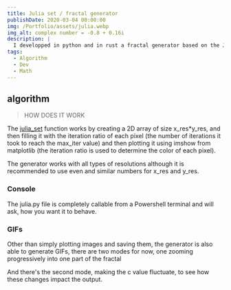 ```yaml
---
title: Julia set / fractal generator
publishDate: 2020-03-04 00:00:00
img: /Portfolio/assets/julia.webp
img_alt: complex number = -0.8 + 0.16i
description: | 
  I developped in python and in rust a fractal generator based on the Julia Set.
tags:
  - Algorithm
  - Dev
  - Math
---
```


## algorithm

> HOW DOES IT WORK

The [julia_set](https://github.com/Aatrick/Julia_Set/tree/main) function works by creating a 2D array of size x_res*y_res, and then filling it with the iteration ratio of each pixel (the number of iterations it took to reach the max_iter value) and then plotting it using imshow from matplotlib (the iteration ratio is used to determine the color of each pixel).

The generator works with all types of resolutions although it is recommended to use even and similar numbers for x_res and y_res.

### Console

The julia.py file is completely callable from a Powershell terminal and will ask, how you want it to behave.

### GIFs

Other than simply plotting images and saving them, the generator is also able to generate GIFs, there are two modes for now, one zooming progressively into one part of the fractal 

And there's the second mode, making the c value fluctuate, to see how these changes impact the output.